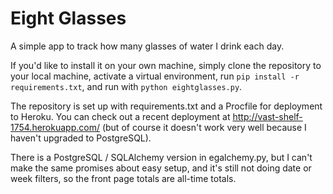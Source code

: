 Eight Glasses
=========

A simple app to track how many glasses of water I drink each day.

If you'd like to install it on your own machine, simply clone the repository to your local machine, activate a virtual environment, run `pip install -r requirements.txt`, and run with `python eightglasses.py`. 

The repository is set up with requirements.txt and a Procfile for deployment to Heroku. You can check out a recent deployment at http://vast-shelf-1754.herokuapp.com/ (but of course it doesn't work very well because I haven't upgraded to PostgreSQL).

There is a PostgreSQL / SQLAlchemy version in egalchemy.py, but I can't make the same promises about easy setup, and it's still not doing date or week filters, so the front page totals are all-time totals. 